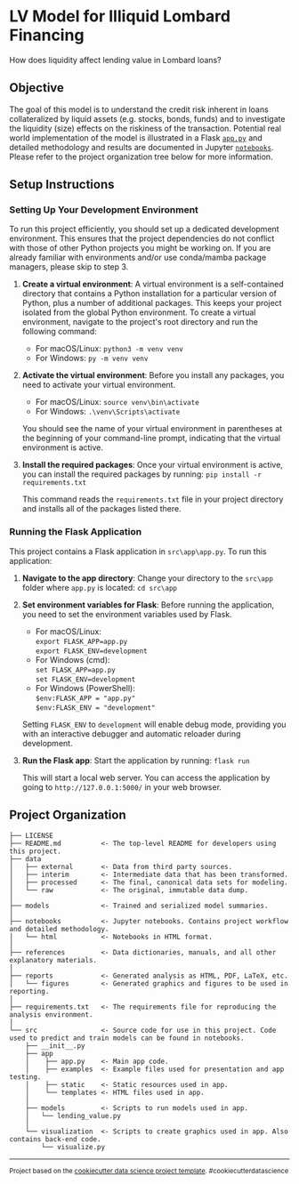 LV Model for Illiquid Lombard Financing
==============================
How does liquidity affect lending value in Lombard loans?

## Objective
The goal of this model is to understand the credit risk inherent in loans collateralized by liquid assets (e.g. stocks, bonds, funds) and to investigate the liquidity (size) effects on the riskiness of the transaction. Potential real world implementation of the model is illustrated in a Flask [`app.py`](<src\app\app.py>) and detailed methodology and results are documented in Jupyter [`notebooks`](<notebooks>). Please refer to the project organization tree below for more information.

## Setup Instructions
### Setting Up Your Development Environment
To run this project efficiently, you should set up a dedicated development environment. This ensures that the project dependencies do not conflict with those of other Python projects you might be working on. If you are already familiar with environments and/or use conda/mamba package managers, please skip to step 3.

1. **Create a virtual environment**: A virtual environment is a self-contained directory that contains a Python installation for a particular version of Python, plus a number of additional packages. This keeps your project isolated from the global Python environment. To create a virtual environment, navigate to the project's root directory and run the following command:
    - For macOS/Linux: `python3 -m venv venv`
    - For Windows: `py -m venv venv`

2. **Activate the virtual environment**: Before you install any packages, you need to activate your virtual environment. 
    - For macOS/Linux: `source venv\bin\activate`
    - For Windows: `.\venv\Scripts\activate`

    You should see the name of your virtual environment in parentheses at the beginning of your command-line prompt, indicating that the virtual environment is active.

3. **Install the required packages**: Once your virtual environment is active, you can install the required packages by running: `pip install -r requirements.txt`

    This command reads the `requirements.txt` file in your project directory and installs all of the packages listed there.

### Running the Flask Application

This project contains a Flask application in `src\app\app.py`. To run this application:

1. **Navigate to the app directory**: Change your directory to the `src\app` folder where `app.py` is located: `cd src\app`

2. **Set environment variables for Flask**: Before running the application, you need to set the environment variables used by Flask. 
    - For macOS/Linux: <br>
    `export FLASK_APP=app.py`<br>`export FLASK_ENV=development`
    - For Windows (cmd): <br>`set FLASK_APP=app.py`<br>`set FLASK_ENV=development`
    - For Windows (PowerShell): <br>`$env:FLASK_APP = "app.py"`<br> `$env:FLASK_ENV = "development"`

    Setting `FLASK_ENV` to `development` will enable debug mode, providing you with an interactive debugger and automatic reloader during development.

3. **Run the Flask app**: Start the application by running: `flask run`

    This will start a local web server. You can access the application by going to `http://127.0.0.1:5000/` in your web browser.

Project Organization
------------

    ├── LICENSE
    ├── README.md          <- The top-level README for developers using this project.
    ├── data
    │   ├── external       <- Data from third party sources.
    │   ├── interim        <- Intermediate data that has been transformed.
    │   ├── processed      <- The final, canonical data sets for modeling.
    │   └── raw            <- The original, immutable data dump.
    │
    ├── models             <- Trained and serialized model summaries.
    │
    ├── notebooks          <- Jupyter notebooks. Contains project workflow and detailed methodology.
    │   └── html           <- Notebooks in HTML format.
    │
    ├── references         <- Data dictionaries, manuals, and all other explanatory materials.
    │
    ├── reports            <- Generated analysis as HTML, PDF, LaTeX, etc.
    │   └── figures        <- Generated graphics and figures to be used in reporting.
    │
    ├── requirements.txt   <- The requirements file for reproducing the analysis environment.
    │    
    └── src                <- Source code for use in this project. Code used to predict and train models can be found in notebooks.
        ├── __init__.py
        ├── app
        │    ├── app.py    <- Main app code.
        │    ├── examples  <- Example files used for presentation and app testing.
        │    ├── static    <- Static resources used in app.
        │    └── templates <- HTML files used in app.
        │
        ├── models         <- Scripts to run models used in app.
        │   └── lending_value.py
        │   
        └── visualization  <- Scripts to create graphics used in app. Also contains back-end code.
            └── visualize.py

--------

<p><small>Project based on the <a target="_blank" href="https://drivendata.github.io/cookiecutter-data-science/">cookiecutter data science project template</a>. #cookiecutterdatascience</small></p>
